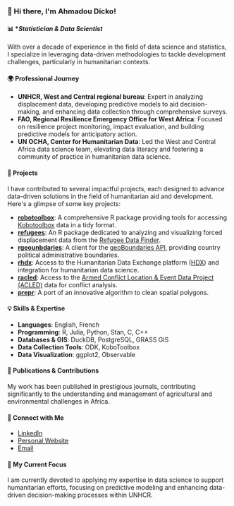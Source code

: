 ### 👋 Hi there, I'm Ahmadou Dicko!

#### 📊 **Statistician & Data Scientist*

With over a decade of experience in the field of data science and statistics, I specialize in leveraging data-driven methodologies to tackle development challenges, particularly in humanitarian contexts.

#### 🌍 **Professional Journey**
- **UNHCR, West and Central regional bureau**: Expert in analyzing displacement data, developing predictive models to aid decision-making, and enhancing data collection through comprehensive surveys.
- **FAO, Regional Resilience Emergency Office for West Africa**: Focused on resilience project monitoring, impact evaluation, and building predictive models for anticipatory action.
- **UN OCHA, Center for Humanitarian Data**: Led the West and Central Africa data science team, elevating data literacy and fostering a community of practice in humanitarian data science.


#### 🚀 **Projects**

I have contributed to several impactful projects, each designed to advance data-driven solutions in the field of humanitarian aid and development.
Here's a glimpse of some key projects:

- [**robotoolbox**](https://CRAN.R-project.org/package=robotoolbox): A comprehensive R package providing tools for accessing [Kobotoolbox](https://www.kobotoolbox.org) data in a tidy format.
- [**refugees**](https://CRAN.R-project.org/package=refugees): An R package dedicated to analyzing and visualizing forced displacement data from the [Refugee Data Finder](https://www.unhcr.org/refugee-statistics/download/).
- [**rgeounbdaries**](https://github.com/wmgeolab/rgeoboundaries): A client for the [geoBoundaries API](https://www.geoboundaries.org/), providing country political administrative boundaries.
- [**rhdx**](https://gitlab.com/dickoa/rhdx): Access to the Humanitarian Data Exchange platform ([HDX](https://data.humdata.org)) and integration for humanitarian data science.
- [**racled**](https://gitlab.com/dickoa/racled): Access to the [Armed Conflict Location & Event Data Project (ACLED)](https://acleddata.com/) data for conflict analysis.
- [**prepr**](https://gitlab.com/dickoa/prepr): A port of an innovative algorithm to clean spatial polygons.

#### 💡 **Skills & Expertise**
- **Languages**: English, French
- **Programming**: R, Julia, Python, Stan, C, C++
- **Databases & GIS**: DuckDB, PostgreSQL, GRASS GIS
- **Data Collection Tools**: ODK, KoboToolbox
- **Data Visualization**: ggplot2, Observable

#### 📝 **Publications & Contributions**
My work has been published in prestigious journals, contributing significantly to the understanding and management of agricultural and environmental challenges in Africa.

#### 🤝 **Connect with Me**
- [LinkedIn](https://www.linkedin.com/in/ahmadoudicko)
- [Personal Website](https://ahmadoudicko.com)
- [Email](mailto:mail@ahmadoudicko.com)

#### 🌱 **My Current Focus**
I am currently devoted to applying my expertise in data science to support humanitarian efforts, focusing on predictive modeling and enhancing data-driven decision-making processes within UNHCR.
